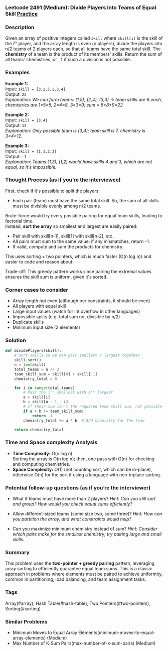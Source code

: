 ### Leetcode 2491 (Medium): Divide Players Into Teams of Equal Skill [Practice](https://leetcode.com/problems/divide-players-into-teams-of-equal-skill)

### Description  
Given an array of positive integers called `skill` where `skill[i]` is the skill of the iᵗʰ player, and the array length is even (n players), divide the players into n/2 teams of 2 players each, so that all teams have the same total skill. The **chemistry** of a team is the product of its members' skills. Return the sum of all teams' chemistries, or `-1` if such a division is not possible.

### Examples  

**Example 1:**  
Input: `skill = [3,2,5,1,3,4]`  
Output: `22`  
*Explanation: We can form teams: (1,5), (2,4), (3,3) → team skills are 6 each, chemistries are 1×5=5, 2×4=8, 3×3=9; sum = 5+8+9=22.*

**Example 2:**  
Input: `skill = [3,4]`  
Output: `12`  
*Explanation: Only possible team is (3,4); team skill is 7, chemistry is 3×4=12.*

**Example 3:**  
Input: `skill = [1,1,2,3]`  
Output: `-1`  
*Explanation: Teams (1,3), (1,2) would have skills 4 and 3, which are not equal, so it's impossible.*

### Thought Process (as if you’re the interviewee)  
First, check if it's possible to split the players:  
- Each pair (team) must have the same total skill. So, the sum of all skills must be divisible evenly among n/2 teams.

Brute-force would try every possible pairing for equal team skills, leading to factorial time.  
Instead, **sort the array** so smallest and largest are easily paired:  
- Pair skill with skill[n-1], skill[1] with skill[n-2], etc.
- All pairs must sum to the same value; if any mismatches, return -1.
- If valid, compute and sum the products for chemistry.

This uses sorting + two pointers, which is much faster (O(n log n)) and easier to code and reason about.

Trade-off: This greedy pattern works since pairing the extremal values ensures the skill sum is uniform, given it's sorted.

### Corner cases to consider  
- Array length not even (although per constraints, it should be even)
- All players with equal skill
- Large input values (watch for int overflow in other languages)
- Impossible splits (e.g. total sum not divisible by n/2)
- Duplicate skills
- Minimum input size (2 elements)

### Solution

```python
def dividePlayers(skill):
    # Sort skills so we can pair smallest + largest together
    skill.sort()
    n = len(skill)
    total_teams = n // 2
    team_skill_sum = skill[0] + skill[-1]
    chemistry_total = 0

    for i in range(total_teams):
        # Pair the iᵗʰ smallest with iᵗʰ largest
        a = skill[i]
        b = skill[n - 1 - i]
        # If their sum isn't the required team skill sum, not possible
        if a + b != team_skill_sum:
            return -1
        chemistry_total += a * b  # Add chemistry for the team

    return chemistry_total
```

### Time and Space complexity Analysis  

- **Time Complexity:** O(n log n)  
  Sorting the array is O(n log n); then, one pass with O(n) for checking and computing chemistries.
- **Space Complexity:** O(1) (not counting sort, which can be in-place), otherwise O(n) for the sort if using a language with non-inplace sorting.

### Potential follow-up questions (as if you’re the interviewer)  

- What if teams must have more than 2 players?
  *Hint: Can you still sort and group? How would you check equal sums efficiently?*

- Allow different-sized teams (some size two, some three)?
  *Hint: How can you partition the array, and what constraints would help?*

- Can you maximize minimum chemistry instead of sum?
  *Hint: Consider which pairs make for the smallest chemistry; try pairing large and small skills.*

### Summary
This problem uses the **two-pointer + greedy pairing** pattern, leveraging array sorting to efficiently guarantee equal team sums. This is a classic approach in problems where elements must be paired to achieve uniformity, common in partitioning, load balancing, and team assignment tasks.

### Tags
Array(#array), Hash Table(#hash-table), Two Pointers(#two-pointers), Sorting(#sorting)

### Similar Problems
- Minimum Moves to Equal Array Elements(minimum-moves-to-equal-array-elements) (Medium)
- Max Number of K-Sum Pairs(max-number-of-k-sum-pairs) (Medium)